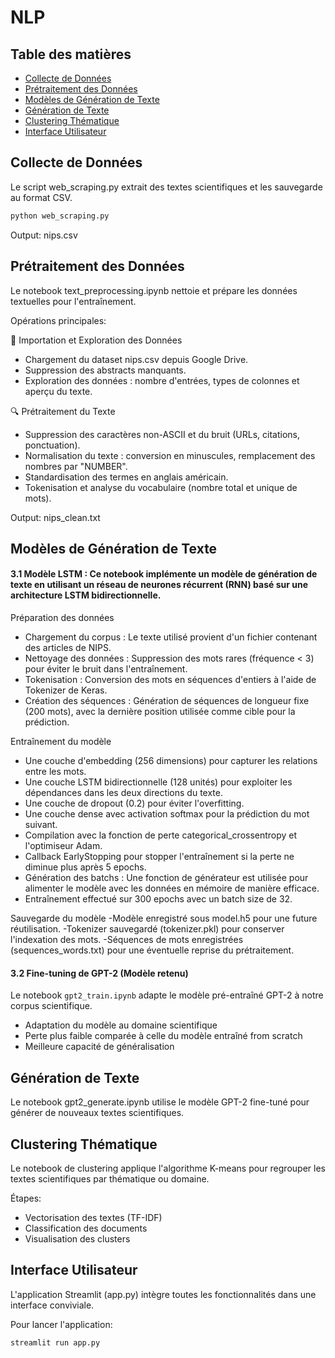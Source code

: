 # NLP
## Table des matières
- [Collecte de Données](#collecte_de_données)
- [Prétraitement des Données](#prétraitement_des_données)
- [Modèles de Génération de Texte](#modèles_de_génération_de_texte)
- [Génération de Texte](#génération_de_texte)
- [Clustering Thématique](#clustering_thématique)
- [Interface Utilisateur](#interface_utilisateur)

## Collecte de Données
Le script web_scraping.py extrait des textes scientifiques et les sauvegarde au format CSV.
```bash
python web_scraping.py
```
Output: nips.csv
## Prétraitement des Données
Le notebook text_preprocessing.ipynb nettoie et prépare les données textuelles pour l'entraînement.

Opérations principales:

 📂 Importation et Exploration des Données
  
   - Chargement du dataset nips.csv depuis Google Drive.
   - Suppression des abstracts manquants.
   - Exploration des données : nombre d'entrées, types de colonnes et aperçu du texte.
  
 🔍 Prétraitement du Texte

   - Suppression des caractères non-ASCII et du bruit (URLs, citations, ponctuation).
   - Normalisation du texte : conversion en minuscules, remplacement des nombres par "NUMBER".
   - Standardisation des termes en anglais américain.
   - Tokenisation et analyse du vocabulaire (nombre total et unique de mots).

Output: nips_clean.txt


## Modèles de Génération de Texte
#### 3.1 Modèle LSTM :   Ce notebook implémente un modèle de génération de texte en utilisant un réseau de neurones récurrent (RNN) basé sur une architecture LSTM bidirectionnelle.

 Préparation des données
 - Chargement du corpus : Le texte utilisé provient d'un fichier contenant des articles de NIPS.
 - Nettoyage des données : Suppression des mots rares (fréquence < 3) pour éviter le bruit dans l'entraînement.
 - Tokenisation : Conversion des mots en séquences d'entiers à l'aide de Tokenizer de Keras.
 - Création des séquences : Génération de séquences de longueur fixe (200 mots), avec la dernière position utilisée comme cible pour la prédiction.

 Entraînement du modèle
  - Une couche d'embedding (256 dimensions) pour capturer les relations entre les mots.
  - Une couche LSTM bidirectionnelle (128 unités) pour exploiter les dépendances dans les deux directions du texte.
  - Une couche de dropout (0.2) pour éviter l'overfitting.
  - Une couche dense avec activation softmax pour la prédiction du mot suivant.
  - Compilation avec la fonction de perte categorical_crossentropy et l'optimiseur Adam.
  - Callback EarlyStopping pour stopper l'entraînement si la perte ne diminue plus après 5 epochs.
  - Génération des batchs : Une fonction de générateur est utilisée pour alimenter le modèle avec les données en mémoire de manière efficace.
  - Entraînement effectué sur 300 epochs avec un batch size de 32.
 
 Sauvegarde du modèle
  -Modèle enregistré sous model.h5 pour une future réutilisation.
  -Tokenizer sauvegardé (tokenizer.pkl) pour conserver l'indexation des mots.
  -Séquences de mots enregistrées (sequences_words.txt) pour une éventuelle reprise du prétraitement.

#### 3.2 Fine-tuning de GPT-2 (Modèle retenu)

  Le notebook `gpt2_train.ipynb` adapte le modèle pré-entraîné GPT-2 à notre corpus scientifique.

   - Adaptation du modèle au domaine scientifique  
   - Perte plus faible comparée à celle du modèle entraîné from scratch  
   - Meilleure capacité de généralisation  

## Génération de Texte
Le notebook gpt2_generate.ipynb utilise le modèle GPT-2 fine-tuné pour générer de nouveaux textes scientifiques.

## Clustering Thématique
Le notebook de clustering applique l'algorithme K-means pour regrouper les textes scientifiques par thématique ou domaine.

Étapes:

  - Vectorisation des textes (TF-IDF)
  - Classification des documents
  - Visualisation des clusters

## Interface Utilisateur
L'application Streamlit (app.py) intègre toutes les fonctionnalités dans une interface conviviale.

Pour lancer l'application:

```bash
streamlit run app.py
```
